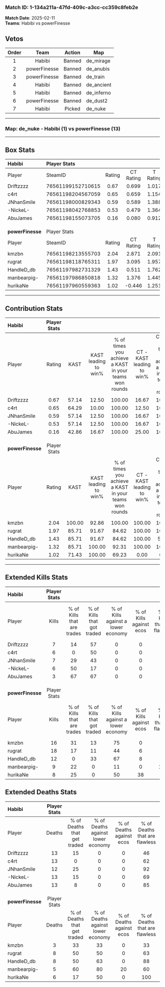 ### Match ID: 1-134a211a-47fd-409c-a3cc-cc359c8feb2e  
**Match Date**: 2025-02-11  
**Teams**: Habibi vs powerFinesse  

## Vetos  

| Order | Team | Action | Map |
| :---: | :--: | :----: | --- |
| 1 | Habibi | Banned | de_mirage |
| 2 | powerFinesse | Banned | de_anubis |
| 3 | powerFinesse | Banned | de_train |
| 4 | Habibi | Banned | de_ancient |
| 5 | Habibi | Banned | de_inferno |
| 6 | powerFinesse | Banned | de_dust2 |
| 7 | Habibi | Picked | de_nuke |

---  

### **Map**: de_nuke - Habibi (1) vs powerFinesse (13)  
---  

## Box Stats  

| **Habibi**       | Player Stats      |        |           |          |        |       |       |         |        |      |     |
| :- | :- | :-: | :-: | :-: | :-: | :-: | :-: | :-: | :-: | :-: | :-: |
| Player           | SteamID           | Rating | CT Rating | T Rating |  KAST  |  ADR  | Kills | Assists | Deaths | K/D  | HS% |
| Driftzzzz        | 76561199152710615 |  0.67  |   0.699   |  1.017   | 57.14  | 74.1  |   7   |    2    |   13   | 0.54 | 28  |
| c4rt             | 76561198204567059 |  0.65  |   0.659   |  1.154   | 64.29  | 67.1  |   6   |    4    |   13   | 0.46 | 83  |
| JNhanSmile       | 76561198000829343 |  0.59  |   0.589   |  1.388   | 57.14  | 42.2  |   7   |    0    |   12   | 0.58 | 57  |
| -NickeL-         | 76561198042768853 |  0.53  |   0.479   |  1.364   | 57.14  | 50.4  |   6   |    2    |   13   | 0.46 | 33  |
| AbuJames         | 76561198155073705 |  0.16  |   0.080   |  0.912   | 42.86  | 27.7  |   3   |    1    |   13   | 0.23 | 33  |
|                  |                   |        |           |          |        |       |       |         |        |      |     |
|                  |                   |        |           |          |        |       |       |         |        |      |     |
|                  |                   |        |           |          |        |       |       |         |        |      |     |
| **powerFinesse** | Player Stats      |        |           |          |        |       |       |         |        |      |     |
| Player           | SteamID           | Rating | CT Rating | T Rating |  KAST  |  ADR  | Kills | Assists | Deaths | K/D  | HS% |
| kmzbn            | 76561198213555703 |  2.04  |   2.871   |  2.091   | 100.00 | 110.3 |  16   |    3    |   3    | 5.33 | 56  |
| rugrat           | 76561198118765311 |  1.97  |   3.095   |  1.957   | 85.71  | 134.5 |  18   |    6    |   8    | 2.25 | 55  |
| HandleD_db       | 76561197982731329 |  1.43  |   0.511   |  1.762   | 85.71  | 91.6  |  12   |    2    |   8    | 1.50 | 25  |
| manbearpig-      | 76561197986850818 |  1.32  |   1.376   |  1.445   | 85.71  | 77.1  |   9   |    3    |   5    | 1.80 | 55  |
| hurikaNe         | 76561197960559363 |  1.02  |  -0.446   |  1.251   | 71.43  | 50.4  |   8   |    1    |   6    | 1.33 | 37  |
---  

## Contribution Stats  

| **Habibi**       | Player Stats |        |                      |                                                        |                           |                                                             |                          |                                                            |
| :- | :-: | :-: | :-: | :-: | :-: | :-: | :-: | :-: |
| Player           |    Rating    |  KAST  | KAST leading to win% | % of times you achieve a KAST in your teams won rounds | CT - KAST leading to win% | CT - % of times you achieve a KAST in your teams won rounds | T - KAST leading to win% | T - % of times you achieve a KAST in your teams won rounds |
| Driftzzzz        |     0.67     | 57.14  |        12.50         |                         100.00                         |           16.67           |                           100.00                            |           0.00           |                            0.00                            |
| c4rt             |     0.65     | 64.29  |        10.00         |                         100.00                         |           12.50           |                           100.00                            |           0.00           |                            0.00                            |
| JNhanSmile       |     0.59     | 57.14  |        12.50         |                         100.00                         |           16.67           |                           100.00                            |           0.00           |                            0.00                            |
| -NickeL-         |     0.53     | 57.14  |        12.50         |                         100.00                         |           16.67           |                           100.00                            |           0.00           |                            0.00                            |
| AbuJames         |     0.16     | 42.86  |        16.67         |                         100.00                         |           25.00           |                           100.00                            |           0.00           |                            0.00                            |
|                  |              |        |                      |                                                        |                           |                                                             |                          |                                                            |
|                  |              |        |                      |                                                        |                           |                                                             |                          |                                                            |
|                  |              |        |                      |                                                        |                           |                                                             |                          |                                                            |
| **powerFinesse** | Player Stats |        |                      |                                                        |                           |                                                             |                          |                                                            |
| Player           |    Rating    |  KAST  | KAST leading to win% | % of times you achieve a KAST in your teams won rounds | CT - KAST leading to win% | CT - % of times you achieve a KAST in your teams won rounds | T - KAST leading to win% | T - % of times you achieve a KAST in your teams won rounds |
| kmzbn            |     2.04     | 100.00 |        92.86         |                         100.00                         |          100.00           |                           100.00                            |          91.67           |                           100.00                           |
| rugrat           |     1.97     | 85.71  |        91.67         |                         84.62                          |          100.00           |                           100.00                            |          90.00           |                           81.82                            |
| HandleD_db       |     1.43     | 85.71  |        91.67         |                         84.62                          |          100.00           |                            50.00                            |          90.91           |                           90.91                            |
| manbearpig-      |     1.32     | 85.71  |        100.00        |                         92.31                          |          100.00           |                           100.00                            |          100.00          |                           90.91                            |
| hurikaNe         |     1.02     | 71.43  |        100.00        |                         69.23                          |           0.00            |                            0.00                             |          100.00          |                           81.82                            |
---  

## Extended Kills Stats  

| **Habibi**       | Player Stats |                            |                            |                                    |                         |                              |                                 |                                       |                    |           |
| :- | :-: | :-: | :-: | :-: | :-: | :-: | :-: | :-: | :-: | :-: |
| Player           |    Kills     | % of Kills that are trades | % of Kills that got traded | % of Kills against a lower economy | % of Kills against ecos | % of Kills that are flawless | % of Kills that are close duels | % of Kills that are assisted by flash | Pistol Round Kills | AWP Kills |
| Driftzzzz        |      7       |             14             |             57             |                 0                  |            0            |              86              |                0                |                   0                   |         1          |     0     |
| c4rt             |      6       |             0              |             50             |                 0                  |            0            |              83              |                0                |                   0                   |         0          |     1     |
| JNhanSmile       |      7       |             29             |             43             |                 0                  |            0            |              57              |               14                |                   0                   |         0          |     1     |
| -NickeL-         |      6       |             50             |             17             |                 0                  |            0            |              67              |               17                |                   0                   |         0          |     1     |
| AbuJames         |      3       |             67             |             67             |                 0                  |            0            |              67              |                0                |                   0                   |         0          |     2     |
|                  |              |                            |                            |                                    |                         |                              |                                 |                                       |                    |           |
|                  |              |                            |                            |                                    |                         |                              |                                 |                                       |                    |           |
|                  |              |                            |                            |                                    |                         |                              |                                 |                                       |                    |           |
| **powerFinesse** | Player Stats |                            |                            |                                    |                         |                              |                                 |                                       |                    |           |
| Player           |    Kills     | % of Kills that are trades | % of Kills that got traded | % of Kills against a lower economy | % of Kills against ecos | % of Kills that are flawless | % of Kills that are close duels | % of Kills that are assisted by flash | Pistol Round Kills | AWP Kills |
| kmzbn            |      16      |             31             |             13             |                 75                 |            0            |              75              |               13                |                   0                   |         0          |     2     |
| rugrat           |      18      |             17             |             11             |                 44                 |            6            |              61              |               11                |                   6                   |         0          |     4     |
| HandleD_db       |      12      |             0              |             33             |                 67                 |            8            |              67              |                8                |                   8                   |         7          |     1     |
| manbearpig-      |      9       |             22             |             0              |                 11                 |            0            |             100              |                0                |                  11                   |         0          |     2     |
| hurikaNe         |      8       |             25             |             0              |                 50                 |           38            |              75              |               13                |                  13                   |         0          |     1     |
## Extended Deaths Stats  

| **Habibi**       | Player Stats |                             |                                   |                          |                               |                            |                           |               |
| :- | :-: | :-: | :-: | :-: | :-: | :-: | :-: | :-: |
| Player           |    Deaths    | % of Deaths that get traded | % of Deaths against lower economy | % of Deaths against ecos | % of Deaths that are flawless | % of Deaths that are close | % of Deaths while blinded | Deaths to AWP |
| Driftzzzz        |      13      |             15              |                 0                 |            0             |              46               |             31             |             0             |       1       |
| c4rt             |      13      |              0              |                 0                 |            0             |              62               |             0              |             0             |       0       |
| JNhanSmile       |      12      |             25              |                 0                 |            0             |              92               |             0              |            17             |       0       |
| -NickeL-         |      13      |             15              |                 0                 |            0             |              69               |             15             |             8             |       4       |
| AbuJames         |      13      |              8              |                 0                 |            0             |              85               |             0              |             8             |       2       |
|                  |              |                             |                                   |                          |                               |                            |                           |               |
|                  |              |                             |                                   |                          |                               |                            |                           |               |
|                  |              |                             |                                   |                          |                               |                            |                           |               |
| **powerFinesse** | Player Stats |                             |                                   |                          |                               |                            |                           |               |
| Player           |    Deaths    | % of Deaths that get traded | % of Deaths against lower economy | % of Deaths against ecos | % of Deaths that are flawless | % of Deaths that are close | % of Deaths while blinded | Deaths to AWP |
| kmzbn            |      3       |             33              |                33                 |            0             |              33               |             0              |             0             |       0       |
| rugrat           |      8       |             50              |                50                 |            0             |              63               |             13             |             0             |       1       |
| HandleD_db       |      8       |             50              |                63                 |            0             |              88               |             0              |             0             |       0       |
| manbearpig-      |      5       |             60              |                80                 |            20            |              60               |             20             |             0             |       0       |
| hurikaNe         |      6       |             17              |                50                 |            0             |              100              |             0              |             0             |       0       |
